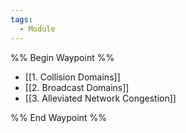 ```yaml
---
tags:
  - Module
---
```

%% Begin Waypoint %%
- [[1. Collision Domains]]
- [[2. Broadcast Domains]]
- [[3. Alleviated Network Congestion]]

%% End Waypoint %%

